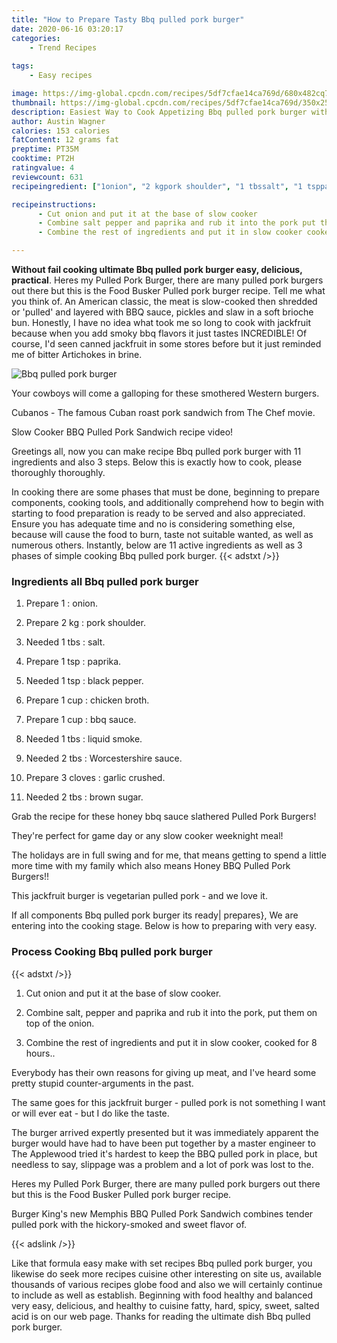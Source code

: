```yaml
---
title: "How to Prepare Tasty Bbq pulled pork burger"
date: 2020-06-16 03:20:17
categories:
    - Trend Recipes
    
tags:
    - Easy recipes

image: https://img-global.cpcdn.com/recipes/5df7cfae14ca769d/680x482cq70/bbq-pulled-pork-burger-recipe-main-photo.jpg
thumbnail: https://img-global.cpcdn.com/recipes/5df7cfae14ca769d/350x250cq70/bbq-pulled-pork-burger-recipe-main-photo.jpg
description: Easiest Way to Cook Appetizing Bbq pulled pork burger with 11 ingredients and 3 stages of easy cooking.
author: Austin Wagner
calories: 153 calories
fatContent: 12 grams fat
preptime: PT35M
cooktime: PT2H
ratingvalue: 4
reviewcount: 631
recipeingredient: ["1onion", "2 kgpork shoulder", "1 tbssalt", "1 tsppaprika", "1 tspblack pepper", "1 cupchicken broth", "1 cupbbq sauce", "1 tbsliquid smoke", "2 tbsWorcestershire sauce", "3 clovesgarlic crushed", "2 tbsbrown sugar"]

recipeinstructions: 
      - Cut onion and put it at the base of slow cooker 
      - Combine salt pepper and paprika and rub it into the pork put them on top of the onion 
      - Combine the rest of ingredients and put it in slow cooker cooked for 8 hours

---
```




**Without fail cooking ultimate Bbq pulled pork burger easy, delicious, practical**. Heres my Pulled Pork Burger, there are many pulled pork burgers out there but this is the Food Busker Pulled pork burger recipe. Tell me what you think of. An American classic, the meat is slow-cooked then shredded or &#39;pulled&#39; and layered with BBQ sauce, pickles and slaw in a soft brioche bun. Honestly, I have no idea what took me so long to cook with jackfruit because when you add smoky bbq flavors it just tastes INCREDIBLE! Of course, I&#39;d seen canned jackfruit in some stores before but it just reminded me of bitter Artichokes in brine.


![Bbq pulled pork burger](https://img-global.cpcdn.com/recipes/5df7cfae14ca769d/680x482cq70/bbq-pulled-pork-burger-recipe-main-photo.jpg "Bbq pulled pork burger")



Your cowboys will come a galloping for these smothered Western burgers.

Cubanos - The famous Cuban roast pork sandwich from The Chef movie.

Slow Cooker BBQ Pulled Pork Sandwich recipe video!


Greetings all, now you can make recipe Bbq pulled pork burger with 11 ingredients and also 3 steps. Below this is exactly how to cook, please thoroughly thoroughly.

In cooking there are some phases that must be done, beginning to prepare components, cooking tools, and additionally comprehend how to begin with starting to food preparation is ready to be served and also appreciated. Ensure you has adequate time and no is considering something else, because will cause the food to burn, taste not suitable wanted, as well as numerous others. Instantly, below are 11 active ingredients as well as 3 phases of simple cooking Bbq pulled pork burger.
{{< adstxt />}}

### Ingredients all Bbq pulled pork burger


1. Prepare 1 : onion.

1. Prepare 2 kg : pork shoulder.

1. Needed 1 tbs : salt.

1. Prepare 1 tsp : paprika.

1. Needed 1 tsp : black pepper.

1. Prepare 1 cup : chicken broth.

1. Prepare 1 cup : bbq sauce.

1. Needed 1 tbs : liquid smoke.

1. Needed 2 tbs : Worcestershire sauce.

1. Prepare 3 cloves : garlic crushed.

1. Needed 2 tbs : brown sugar.


Grab the recipe for these honey bbq sauce slathered Pulled Pork Burgers!

They&#39;re perfect for game day or any slow cooker weeknight meal!

The holidays are in full swing and for me, that means getting to spend a little more time with my family which also means Honey BBQ Pulled Pork Burgers!!

This jackfruit burger is vegetarian pulled pork - and we love it.


If all components Bbq pulled pork burger its ready| prepares}, We are entering into the cooking stage. Below is how to preparing with very easy.

### Process Cooking Bbq pulled pork burger

{{< adstxt />}}


1. Cut onion and put it at the base of slow cooker.



1. Combine salt, pepper and paprika and rub it into the pork, put them on top of the onion.



1. Combine the rest of ingredients and put it in slow cooker, cooked for 8 hours..




Everybody has their own reasons for giving up meat, and I&#39;ve heard some pretty stupid counter-arguments in the past.

The same goes for this jackfruit burger - pulled pork is not something I want or will ever eat - but I do like the taste.

The burger arrived expertly presented but it was immediately apparent the burger would have had to have been put together by a master engineer to The Applewood tried it&#39;s hardest to keep the BBQ pulled pork in place, but needless to say, slippage was a problem and a lot of pork was lost to the.

Heres my Pulled Pork Burger, there are many pulled pork burgers out there but this is the Food Busker Pulled pork burger recipe.

Burger King&#39;s new Memphis BBQ Pulled Pork Sandwich combines tender pulled pork with the hickory-smoked and sweet flavor of.


{{< adslink />}}

Like that formula easy make with set recipes Bbq pulled pork burger, you likewise do seek more recipes cuisine other interesting on site us, available thousands of various recipes globe food and also we will certainly continue to include as well as establish. Beginning with food healthy and balanced very easy, delicious, and healthy to cuisine fatty, hard, spicy, sweet, salted acid is on our web page. Thanks for reading the ultimate dish Bbq pulled pork burger.
